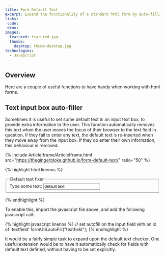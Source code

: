 ```yaml
---
title: Form Default Text
excerpt: Expand the functionality of a standard html form by auto-filling and removing default text from a text field
links:
 code:
 demo:
images:
  featured: featured.jpg
  thumbs:
    desktop: thumb-desktop.jpg
technologies:
  - JavaScript
---
```


## Overview

Here are a couple of useful functions to have handy when working with html forms.

## Text input box auto-filler

Sometimes it is useful to set some default text in an input text box, to provide extra information to the user.  This function automatically removes this text when the user moves the focus of their browser to the text field in question.  If they fail to enter any text, the default text is re-inserted when they move away from the input box.  If they do enter their own information, this behaviour is removed.

{% include ArticleIframe/ArticleIframe.html src="https://thegingerbloke.github.io/form-default-text/" ratio="50" %}

{% highlight html linenos %}
<form method="get" action="">
  <fieldset>
    <legend>Default text fixer</legend>
    <label for="textfield">Type some text:</label>
    <input type="text" class="text" name="textfield" id="textfield" value="default text" />
  </fieldset>
</form>
{% endhighlight %}

To enable this, import the javascript file above, and add the following javascript call:

{% highlight javascript linenos %}
// set autofill on the input field with an id of 'textfield'
formUtil.autoFill("textfield");
{% endhighlight %}

It would be a fairly simple task to expand upon the default text checker. One useful extension would be to have it automatically check for fields with default text defined, without having to be set explicitly.
